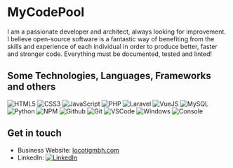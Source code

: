 # MyCodePool

I am a passionate developer and architect, always looking for improvement. I believe open-source software is a fantastic way of benefiting from the skills and experience of each individual in order to produce better, faster and stronger code. Everything must be documented, tested and linted!

## Some Technologies, Languages, Frameworks and others

![HTML5](https://img.icons8.com/color/30/html-5.png)
![CSS3](https://img.icons8.com/color/30/css3.png)
![JavaScript](https://img.icons8.com/color/30/javascript.png)
![PHP](https://img.icons8.com/color/30/php.png)
![Laravel](https://img.icons8.com/external-tal-revivo-color-tal-revivo/30/000000/external-laravel-is-a-free-open-source-php-web-framework-logo-color-tal-revivo.png)
![VueJS](https://img.icons8.com/color/30/vue-js.png)
![MySQL](https://img.icons8.com/ios-filled/30/000000/mysql.png)
![Python](https://img.icons8.com/color/30/000000/python--v1.png)
![NPM](https://img.icons8.com/color/30/npm.png)
![Github](https://img.icons8.com/material-outlined/30/github.png)
![Git](https://img.icons8.com/color/30/git.png)
![VSCode](https://img.icons8.com/color/30/visual-studio-code-2019.png)
![Windows](https://img.icons8.com/color/30/windows-10.png)
![Console](https://img.icons8.com/lor/30/console.png)


## Get in touch
- Business Website: [locotigmbh.com](https://www.locotigmbh.com)
- LinkedIn: [![LinkedIn](https://img.shields.io/badge/LinkedIn-blue?style=flat&logo=linkedin&labelColor=blue)](https://www.linkedin.com/in/cenk-toprak)

